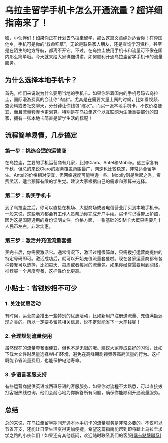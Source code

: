 # 乌拉圭留学手机卡怎么开通流量？超详细指南来了！

嗨，小伙伴们！如果你正在计划去乌拉圭留学，那么这篇文章绝对适合你！在异国他乡，手机可是你的“救命稻草”，无论是联系家人朋友，还是查询学习资料，甚至是在陌生的地方导航，都离不开它。不过，在乌拉圭使用手机卡和流量可不像在国内那么简单哦。今天就来给大家详细讲讲，如何顺利开通乌拉圭留学手机卡的流量服务。

## 为什么选择本地手机卡？

首先，咱们来说说为什么要用当地的手机卡。如果你带着国内的手机号码去乌拉圭，国际漫游费真的会让你“肉疼”。尤其是在需要大量上网的时候，比如看视频、查资料或者社交聊天，分分钟让你钱包“缩水”。而买一张本地手机卡，不仅价格便宜，而且流量套餐也更划算。特别是在乌拉圭这个以互联网为生活重要部分的国家，拥有一张本地卡简直是留学生活的标配！

## 流程简单易懂，几步搞定

### 第一步：挑选合适的运营商
在乌拉圭，主要的手机运营商有几家，比如Claro、Antel和Mobily。这三家各有千秋，但总的来说Claro的服务覆盖范围最广，网速也比较稳定，非常适合留学生。Antel的价格相对便宜，但网络速度可能稍逊一些。Mobily则是后起之秀，资费灵活，适合预算有限的学生党。建议大家根据自己的需求和预算来选择。

### 第二步：购买手机卡
到了乌拉圭之后，你可以直接在机场、大型商场或者电信营业厅买到本地手机卡。一般来说，这些地方都会有工作人员帮助你完成开户手续。买卡时记得带上护照，因为这是国际通用的身份证明文件。价格方面，一张基础的SIM卡大概只需要几十人民币左右，非常实惠。

### 第三步：激活并充值流量套餐
买完卡后，你需要激活它。通常情况下，激活过程很简单，只需拨打运营商提供的特定号码即可。激活成功后，就可以开始充值流量套餐啦。现在各家运营商都有各种套餐可以选择，比如每天、每周或者每月的流量包。如果你经常需要用到网络，推荐买一个月度套餐，这样性价比更高。

## 小贴士：省钱妙招不可少

### 1. 关注优惠活动
有时候，运营商会推出一些特别的优惠活动，比如新用户注册送流量、充值满额返现之类的。所以一定要多留意相关信息，说不定就能省下一大笔钱呢！

### 2. 合理规划流量使用
虽然现在的流量套餐很便宜，但也不是无限的哦。建议大家养成良好的习惯，比如下载大文件时尽量选择Wi-Fi环境，避免在高峰期刷视频等高耗流量的行为。这样既能节省流量费用，也能保护电池寿命。

### 3. 多语言客服支持
有些运营商提供英语或西班牙语的客服服务，如果你对流程不太熟悉，可以直接拨打客服热线咨询。他们会耐心地为你解答所有问题，确保你能顺利开通流量服务。

## 总结

总的来说，在乌拉圭留学期间开通本地手机卡的流量服务是非常必要的。不仅可以节省开支，还能让日常生活变得更加便捷。希望这篇指南能帮到即将踏上乌拉圭求学之路的小伙伴们！如果还有其他疑问，欢迎随时联系我们的客服[[購卡點擊聯系](https://t.me/s/SXDXQF)]